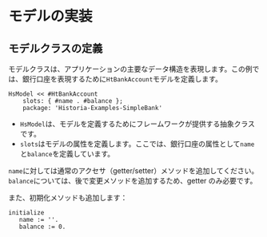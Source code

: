 # モデルの実装

## モデルクラスの定義

モデルクラスは、アプリケーションの主要なデータ構造を表現します。この例では、銀行口座を表現するために`HtBankAccount`モデルを定義します。

```Smalltalk
HsModel << #HtBankAccount
    slots: { #name . #balance };
    package: 'Historia-Examples-SimpleBank'
```

- `HsModel`は、モデルを定義するためにフレームワークが提供する抽象クラスです。
- `slots`はモデルの属性を定義します。ここでは、銀行口座の属性として`name`と`balance`を定義しています。

`name`に対しては通常のアクセサ（getter/setter）メソッドを追加してください。`balance`については、後で変更メソッドを追加するため、getter のみ必要です。

また、初期化メソッドも追加します：

```Smalltalk
initialize
   name := ''.
   balance := 0.
```
